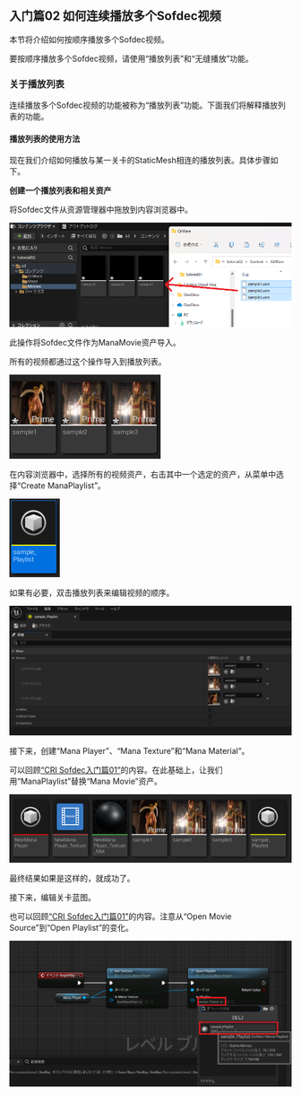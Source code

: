 ## 入门篇02 如何连续播放多个Sofdec视频

本节将介绍如何按顺序播放多个Sofdec视频。

要按顺序播放多个Sofdec视频，请使用“播放列表”和“无缝播放”功能。

### 关于播放列表
连续播放多个Sofdec视频的功能被称为“播放列表”功能。下面我们将解释播放列表的功能。

#### 播放列表的使用方法
现在我们介绍如何播放与某一关卡的StaticMesh相连的播放列表。具体步骤如下。

**创建一个播放列表和相关资产**

将Sofdec文件从资源管理器中拖放到内容浏览器中。

![](images/sofdec_ue_0201.png)

此操作将Sofdec文件作为ManaMovie资产导入。

所有的视频都通过这个操作导入到播放列表。

![](images/sofdec_ue_0202.png)

在内容浏览器中，选择所有的视频资产，右击其中一个选定的资产，从菜单中选择“Create ManaPlaylist”。

![](images/sofdec_ue_0203.png)

如果有必要，双击播放列表来编辑视频的顺序。

![](images/sofdec_ue_0204.png)

接下来，创建“Mana Player”、“Mana Texture”和“Mana Material”。

可以回顾[“CRI Sofdec入门篇01”](SOF-UE-01.md)的内容。在此基础上，让我们用“ManaPlaylist”替换“Mana Movie”资产。

![](images/sofdec_ue_0205.png)

最终结果如果是这样的，就成功了。

接下来，编辑关卡蓝图。

也可以回顾[“CRI Sofdec入门篇01”](SOF-UE-01.md)的内容。注意从“Open Movie Source”到“Open Playlist”的变化。

![](images/sofdec_ue_0206.png)
